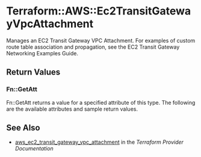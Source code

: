 # Terraform::AWS::Ec2TransitGatewayVpcAttachment

Manages an EC2 Transit Gateway VPC Attachment. For examples of custom route table association and propagation, see the EC2 Transit Gateway Networking Examples Guide.

## Return Values

### Fn::GetAtt

Fn::GetAtt returns a value for a specified attribute of this type. The following are the available attributes and sample return values.

## See Also

* [aws_ec2_transit_gateway_vpc_attachment](https://www.terraform.io/docs/providers/aws/r/ec2_transit_gateway_vpc_attachment.html) in the _Terraform Provider Documentation_